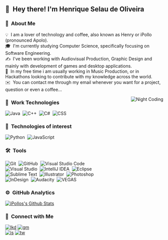 
## 👋 &nbsp;Hey there! I'm Henrique Selau de Oliveira

### 👨 &nbsp;About Me

💡 &nbsp;I am a lover of technology and coffee, also known as Henry or iPollo (pronounced Apolo).\
🎓 &nbsp;I'm currently studying Computer Science, specifically focusing on Software Engineering.\
✍️ &nbsp;I've been working with Audiovisual Production, Graphic Design and mainly with development of games and desktop applications.\
📄 &nbsp;In my free time i am usually working in Music Production, or in Hackathons looking to contribute with my knowledge across the world.\
✉️ &nbsp;You can contact me through my email whenever you want for a project, question or even a coffee...

<img alt="Night Coding" src="https://i.imgur.com/MfXGIDb.png" align="right"/>

### :triangular_ruler: &nbsp;Work Technologies

![Java](https://img.shields.io/badge/-Java-262626?style=flat&logo=Java&logoColor=FFA518)&nbsp;
![C++](https://img.shields.io/badge/-C++-262626?style=flat&logo=C%2B%2B&logoColor=94bf7c)&nbsp;
![C#](https://img.shields.io/badge/-CSharp-262626?style=flat&logo=C%2B%2B&logoColor=ce72fc)&nbsp;
![CSS](https://img.shields.io/badge/-CSS-262626?style=flat&logo=CSS3&logoColor=1572B6)&nbsp;

### :open_file_folder: &nbsp;Technologies of interest

![Python](https://img.shields.io/badge/-Python-262626?style=flat&logo=python)&nbsp;
![JavaScript](https://img.shields.io/badge/-JavaScript-262626?style=flat&logo=javascript)&nbsp;

### 🛠 &nbsp;Tools

![Git](https://img.shields.io/badge/-Git-262626?style=flat&logo=git)&nbsp;
![GitHub](https://img.shields.io/badge/-GitHub-262626?style=flat&logo=github)&nbsp;
![Visual Studio Code](https://img.shields.io/badge/-Visual%20Studio%20Code-262626?style=flat&logo=visual-studio-code&logoColor=007ACC)&nbsp;\
![Visual Studio](https://img.shields.io/badge/-Visual%20Studio-262626?style=flat&logo=visual-studio)&nbsp;
![IntelliJ IDEA](https://img.shields.io/badge/-IntelliJ%20IDEA-262626?style=flat&logo=intellij-idea)&nbsp;
![Eclipse](https://img.shields.io/badge/-Eclipse-262626?style=flat&logo=eclipse-ide&logoColor=2C2255)&nbsp;\
![Sublime Text](https://img.shields.io/badge/-Sublime%20Text-262626?style=flat&logo=sublime-text)&nbsp;
![Illustrator](https://img.shields.io/badge/-Illustrator-262626?style=flat&logo=adobe-illustrator)&nbsp;
![Photoshop](https://img.shields.io/badge/-Photoshop-262626?style=flat&logo=adobe-photoshop)&nbsp;\
![InDesign](https://img.shields.io/badge/-InDesign-262626?style=flat&logo=adobe-indesign)&nbsp;
![Audacity](https://img.shields.io/badge/-Audacity-262626?style=flat&logo=audacity)&nbsp;
![VEGAS](https://img.shields.io/badge/-Vegas%20PRO-262626?style=flat&logo=youtube)&nbsp;

### ⚙️ &nbsp;GitHub Analytics

[![iPollos's Github Stats](https://github-readme-stats.vercel.app/api?username=iPollo&show_icons=true&theme=synthwave&bg_color=4b357a&text_color=ffffff&icon_color=ac85ff)](https://github.com/iPollo)

### 🤝 &nbsp;Connect with Me

[![lkd](https://img.shields.io/badge/-Henry-0077B5?style=flat-square&logo=Linkedin&logoColor=white)](https://www.linkedin.com/in/henrique-selau-de-oliveira-3096911a2)
[![gm](https://img.shields.io/badge/-hso.softwares@gmail.com-D14836?style=flat-square&logo=Gmail&logoColor=white)](https://www.google.com/intl/pt_br/gmail/about/)\
[![is](https://img.shields.io/badge/-@henriqueselau__-E4405F?style=flat-square&logo=Instagram&logoColor=white)](https://www.instagram.com/henriqueselau_)
[![tw](https://img.shields.io/badge/-@HenriqueSelau__-30beff?style=flat-square&logo=Twitter&logoColor=white)](https://twitter.com/HenriqueSelau_)


